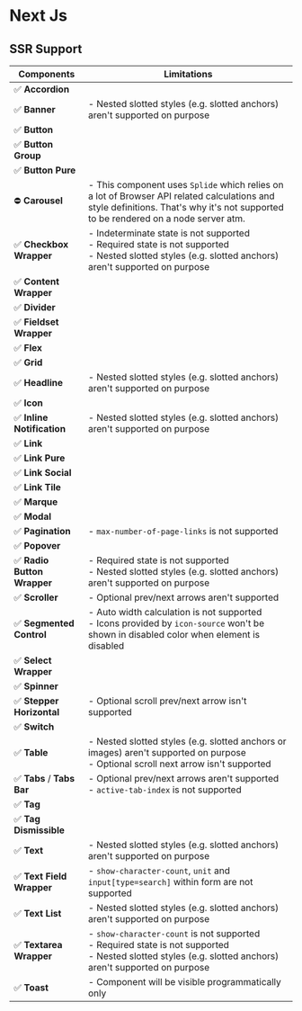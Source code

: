 # Next Js

## SSR Support

| Components                  | Limitations                                                                                                                                                                        |
| --------------------------- | ---------------------------------------------------------------------------------------------------------------------------------------------------------------------------------- |
| ✅ **Accordion**            |                                                                                                                                                                                    |
| ✅ **Banner**               | - Nested slotted styles (e.g. slotted anchors) aren't supported on purpose                                                                                                         |
| ✅ **Button**               |                                                                                                                                                                                    |
| ✅ **Button Group**         |                                                                                                                                                                                    |
| ✅ **Button Pure**          |                                                                                                                                                                                    |
| ⛔ **Carousel**             | - This component uses `Splide` which relies on a lot of Browser API related calculations and style definitions. That's why it's not supported to be rendered on a node server atm. |
| ✅ **Checkbox Wrapper**     | - Indeterminate state is not supported<br />- Required state is not supported<br />- Nested slotted styles (e.g. slotted anchors) aren't supported on purpose                      |
| ✅ **Content Wrapper**      |                                                                                                                                                                                    |
| ✅ **Divider**              |                                                                                                                                                                                    |
| ✅ **Fieldset Wrapper**     |                                                                                                                                                                                    |
| ✅ **Flex**                 |                                                                                                                                                                                    |
| ✅ **Grid**                 |                                                                                                                                                                                    |
| ✅ **Headline**             | - Nested slotted styles (e.g. slotted anchors) aren't supported on purpose                                                                                                         |
| ✅ **Icon**                 |                                                                                                                                                                                    |
| ✅ **Inline Notification**  | - Nested slotted styles (e.g. slotted anchors) aren't supported on purpose                                                                                                         |
| ✅ **Link**                 |                                                                                                                                                                                    |
| ✅ **Link Pure**            |                                                                                                                                                                                    |
| ✅ **Link Social**          |                                                                                                                                                                                    |
| ✅ **Link Tile**            |                                                                                                                                                                                    |
| ✅ **Marque**               |                                                                                                                                                                                    |
| ✅ **Modal**                |                                                                                                                                                                                    |
| ✅ **Pagination**           | - `max-number-of-page-links` is not supported                                                                                                                                      |
| ✅ **Popover**              |                                                                                                                                                                                    |
| ✅ **Radio Button Wrapper** | - Required state is not supported<br />- Nested slotted styles (e.g. slotted anchors) aren't supported on purpose                                                                  |
| ✅ **Scroller**             | - Optional prev/next arrows aren't supported                                                                                                                                       |
| ✅ **Segmented Control**    | - Auto width calculation is not supported<br />- Icons provided by `icon-source` won't be shown in disabled color when element is disabled                                         |
| ✅ **Select Wrapper**       |                                                                                                                                                                                    |
| ✅ **Spinner**              |                                                                                                                                                                                    |
| ✅ **Stepper Horizontal**   | - Optional scroll prev/next arrow isn't supported                                                                                                                                  |
| ✅ **Switch**               |                                                                                                                                                                                    |
| ✅ **Table**                | - Nested slotted styles (e.g. slotted anchors or images) aren't supported on purpose<br />- Optional scroll next arrow isn't supported                                             |
| ✅ **Tabs** / **Tabs Bar**  | - Optional prev/next arrows aren't supported<br />- `active-tab-index` is not supported                                                                                            |
| ✅ **Tag**                  |                                                                                                                                                                                    |
| ✅ **Tag Dismissible**      |                                                                                                                                                                                    |
| ✅ **Text**                 | - Nested slotted styles (e.g. slotted anchors) aren't supported on purpose                                                                                                         |
| ✅ **Text Field Wrapper**   | - `show-character-count`, `unit` and `input[type=search]` within form are not supported                                                                                            |
| ✅ **Text List**            | - Nested slotted styles (e.g. slotted anchors) aren't supported on purpose                                                                                                         |
| ✅ **Textarea Wrapper**     | - `show-character-count` is not supported<br />- Required state is not supported<br />- Nested slotted styles (e.g. slotted anchors) aren't supported on purpose                   |
| ✅ **Toast**                | - Component will be visible programmatically only                                                                                                                                  |
